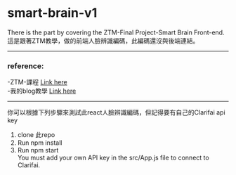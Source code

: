 # smart-brain-v1
There is the part by covering the ZTM-Final Project-Smart Brain Front-end.  
這是跟著ZTM教學，做的前端人臉辨識編碼，此編碼還沒與後端連結。 

---  
### reference:    
-ZTM-課程 [Link here](https://www.udemy.com/share/101WcU3@XNVd54LtGB5w73KeTAMPkTWmtoMMCHU6i9ONGnlUBgqarAGzzmY17aLXHT2fjIJASg==/ "title")  
-我的blog教學 [Link here](https://www.notion.so/ZTM-Final-Project-Smart-Brain-Front-end-001764fffff647309a2df15b8b1a1fb2)
  
---
你可以根據下列步驟來測試此react人臉辨識編碼，但記得要有自己的Clarifai api key
1. clone 此repo
2. Run npm install
3. Run npm start  
You must add your own API key in the src/App.js file to connect to Clarifai.
